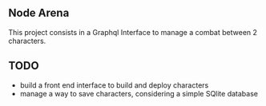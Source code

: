 ## Node Arena

This project consists in a Graphql Interface to manage a combat between 2 characters.

## TODO

 - build a front end interface to build and deploy characters
 - manage a way to save characters, considering a simple SQlite database
